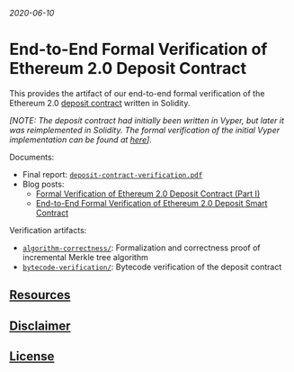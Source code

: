 *2020-06-10*

# End-to-End Formal Verification of Ethereum 2.0 Deposit Contract

This provides the artifact of our end-to-end formal verification of the Ethereum 2.0 [deposit contract] written in Solidity.

_[NOTE: The deposit contract had initially been written in Vyper, but later it was reimplemented
in Solidity. The formal verification of the initial Vyper implementation can be found at [here](https://github.com/runtimeverification/verified-smart-contracts/tree/master/deposit)]._

Documents:
 * Final report: [`deposit-contract-verification.pdf`](deposit-contract-verification.pdf)
 * Blog posts:
   * [Formal Verification of Ethereum 2.0 Deposit Contract (Part I)](https://runtimeverification.com/blog/formal-verification-of-ethereum-2-0-deposit-contract-part-1/)
   * [End-to-End Formal Verification of Ethereum 2.0 Deposit Smart Contract](https://runtimeverification.com/blog/end-to-end-formal-verification-of-ethereum-2-0-deposit-smart-contract/)

Verification artifacts:
 * [`algorithm-correctness/`](algorithm-correctness): Formalization and correctness proof of incremental Merkle tree algorithm
 * [`bytecode-verification/`](bytecode-verification): Bytecode verification of the deposit contract

## [Resources]

## [Disclaimer]

## [License]

[deposit contract]: <https://github.com/ethereum/eth2.0-specs/tree/master/deposit_contract>

[Resources]: <https://github.com/runtimeverification/verified-smart-contracts/blob/master/README.md#resources>
[Disclaimer]: <https://github.com/runtimeverification/verified-smart-contracts/blob/master/README.md#disclaimer>
[License]: <https://github.com/runtimeverification/verified-smart-contracts/blob/master/README.md#license>
